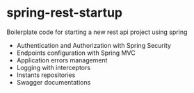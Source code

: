 # spring-rest-startup

Boilerplate code for starting a new rest api project using spring

* Authentication and Authorization with Spring Security
* Endpoints configuration with Spring MVC
* Application errors management
* Logging with interceptors
* Instants repositories
* Swagger documentations

